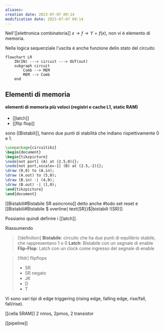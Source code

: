 ```yaml
---
aliases: 
creation date: 2023-07-07 09:14
modification date: 2023-07-07 09:14
---
```


Nell'[[elettronica combinatoria]] $x \to f \to Y = f(x)$, non vi è elemento di memoria.

Nella logica sequenziale l'uscita è anche funzione dello stato del circuito

```mermaid
flowchart LR
	IN(IN) ---> circuit ---> OUT(out)
	subgraph circuit
		Comb --> MEM
		MEM --> Comb
	end
```

## Elementi di memoria

#### elementi di memoria più veloci (registri e cache L1, static RAM)
- [[latch]]
- [[flip flop]]

sono [[Bistabili]], hanno due punti di stabilità che indiano rispettivamente 0 e 1.

```tikz
\usepackage{circuitikz}
\begin{document}
\begin{tikzpicture}
\node[not port] (A) at (2.5,0){};
\node[not port,xscale=-1] (B) at (2.5,-2){};
\draw (0,0) to (A.in);
\draw (A.out) to (5,0);
\draw (B.in) -| (4,0);
\draw (B.out) -| (1,0);
\end{tikzpicture}
\end{document}
```

[[Bistabili#Bistabile SR asincrono]] detto anche #todo set reset e [[Bistabili#Bistabile $ overline{ text{SR}}$|bistabili !(SR)]]

Possiamo quindi definire i [[latch]].


Riassumendo

>[!definition]
>**Bistabile**: circuito che ha due punti di equilibrio stabile, che rappresentano 1 o 0
>**Latch**: Bistabile con un segnale di enable
>**Flip-Flop**: Latch con un clock come ingresso del segnale di enable


>[!tldr] flipflops
>- SR
>- SR negato
>- JK
>- D
>- T


Vi sono vari tipi di edge triggering (rising edge, falling edge, rise/fall, fall/rise).

[[cella SRAM]] 2 nmos, 2pmos, 2 transistor

[[pipeline]]